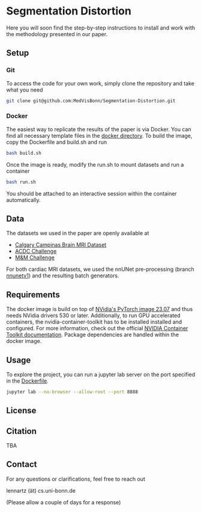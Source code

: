 # Segmentation Distortion
Here you will soon find the step-by-step instructions to install and work with the methodology presented in our paper.

## Setup

### Git
To access the code for your own work, simply clone the repository and take what you need
```bash
git clone git@github.com:MedVisBonn/Segmentation-Distortion.git
```
### Docker
The easiest way to replicate the results of the paper is via Docker. You can find all necessary template files in the [docker directory](https://github.com/MedVisBonn/Segmentation-Distortion/tree/main/docker). To build the image, copy the Dockerfile and build.sh and run
```bash 
bash build.sh
```
Once the image is ready, modify the run.sh to mount datasets and run a container
```bash
bash run.sh
```
You should be attached to an interactive session within the container automatically. 

## Data
The datasets we used in the paper are openly available at
* [Calgary Campinas Brain MRI Dataset](https://portal.conp.ca/dataset?id=projects/calgary-campinas)
* [ACDC Challenge](https://humanheart-project.creatis.insa-lyon.fr/database/#collection/637218c173e9f0047faa00fb)
* [M&M Challenge](https://www.ub.edu/mnms/)  

For both cardiac MRI datasets, we used the nnUNet pre-processing (branch [nnunetv1](https://github.com/MIC-DKFZ/nnUNet/tree/nnunetv1)) and the resulting batch generators.

## Requirements
The docker image is build on top of [NVidia's PyTorch image 23.07](https://docs.nvidia.com/deeplearning/frameworks/pytorch-release-notes/rel-23-07.html#rel-23-07) and thus needs NVidia drivers 530 or later. Additionally, to run GPU accelerated containers, the nvidia-container-toolkit has to be installed installed and configured. For more information, check out the official [NVIDIA Container Toolkit documentation](https://docs.nvidia.com/datacenter/cloud-native/container-toolkit/latest/install-guide.html).
Package dependencies are handled within the docker image.

## Usage
To explore the project, you can run a jupyter lab server on the port specified in the [Dockerfile](https://github.com/MedVisBonn/Segmentation-Distortion/blob/main/docker/Dockerfile).
```bash
jupyter lab --no-browser --allow-root --port 8888
```
## License

## Citation
TBA
## Contact

For any questions or clarifications, feel free to reach out

lennartz (ät) cs.uni-bonn.de

(Please allow a couple of days for a response)
